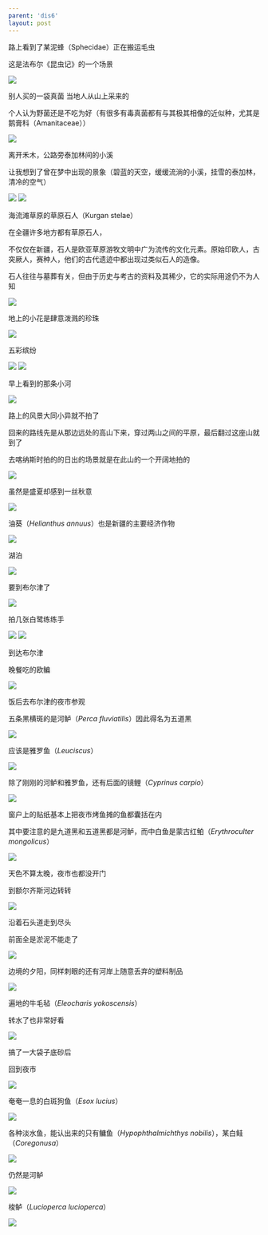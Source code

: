 ```yaml
---
parent: 'dis6'
layout: post
---
```

路上看到了某泥蜂（Sphecidae）正在搬运毛虫


这是法布尔《昆虫记》的一个场景

<img class='disc' src='https://lykoseremos.github.io/gmalb-02/dis6/DSC_5366.jpg'>

别人买的一袋真菌 当地人从山上采来的

个人认为野菌还是不吃为好（有很多有毒真菌都有与其极其相像的近似种，尤其是鹅膏科（Amanitaceae））

<img class='disc' src='https://lykoseremos.github.io/gmalb-02/dis6/DSC_5367.jpg'>

离开禾木，公路旁泰加林间的小溪


让我想到了曾在梦中出现的景象（碧蓝的天空，缓缓流淌的小溪，挂雪的泰加林，清冷的空气）

<img class='disc' src='https://lykoseremos.github.io/gmalb-02/dis6/DSC_5370.jpg'>

<img class='disc' src='https://lykoseremos.github.io/gmalb-02/dis6/DSC_5372.jpg'>

海流滩草原的草原石人（Kurgan stelae）


在全疆许多地方都有草原石人，



不仅仅在新疆，石人是欧亚草原游牧文明中广为流传的文化元素。原始印欧人，古突厥人，赛种人，他们的古代遗迹中都出现过类似石人的造像。

石人往往与墓葬有关，但由于历史与考古的资料及其稀少，它的实际用途仍不为人知

<img class='disc' src='https://lykoseremos.github.io/gmalb-02/dis6/DSC_5375.jpg'>

地上的小花是肆意泼溅的珍珠

<img class='disc' src='https://lykoseremos.github.io/gmalb-02/dis6/DSC_5377.jpg'>

五彩缤纷

<img class='disc' src='https://lykoseremos.github.io/gmalb-02/dis6/DSC_5381.jpg'>

<img class='disc' src='https://lykoseremos.github.io/gmalb-02/dis6/DSC_5383.jpg'>

早上看到的那条小河

<img class='disc' src='https://lykoseremos.github.io/gmalb-02/dis6/DSC_5385.jpg'>

路上的风景大同小异就不拍了


回来的路线先是从那边远处的高山下来，穿过两山之间的平原，最后翻过这座山就到了


去喀纳斯时拍的的日出的场景就是在此山的一个开阔地拍的

<img class='disc' src='https://lykoseremos.github.io/gmalb-02/dis6/DSC_5387.jpg'>

虽然是盛夏却感到一丝秋意

<img class='disc' src='https://lykoseremos.github.io/gmalb-02/dis6/DSC_5389.jpg'>

油葵（<i>Helianthus annuus</i>）也是新疆的主要经济作物

<img class='disc' src='https://lykoseremos.github.io/gmalb-02/dis6/DSC_5392.jpg'>

湖泊

<img class='disc' src='https://lykoseremos.github.io/gmalb-02/dis6/DSC_5393.jpg'>

要到布尔津了

<img class='disc' src='https://lykoseremos.github.io/gmalb-02/dis6/DSC_5394.jpg'>

拍几张白鹭练练手

<img class='disc' src='https://lykoseremos.github.io/gmalb-02/dis6/DSC_5395.jpg'>

<img class='disc' src='https://lykoseremos.github.io/gmalb-02/dis6/DSC_5396.jpg'>

到达布尔津


晚餐吃的欧鳊

<img class='disc' src='https://lykoseremos.github.io/gmalb-02/dis6/DSC_5402.jpg'>

饭后去布尔津的夜市参观


五条黑横斑的是河鲈（<i>Perca fluviatilis</i>）因此得名为五道黑

<img class='disc' src='https://lykoseremos.github.io/gmalb-02/dis6/DSC_5420.jpg'>

应该是雅罗鱼（<i>Leuciscus</i>）

<img class='disc' src='https://lykoseremos.github.io/gmalb-02/dis6/DSC_5421.jpg'>

除了刚刚的河鲈和雅罗鱼，还有后面的镜鲤（<i>Cyprinus carpio</i>）

<img class='disc' src='https://lykoseremos.github.io/gmalb-02/dis6/DSC_5422.jpg'>

窗户上的贴纸基本上把夜市烤鱼摊的鱼都囊括在内


其中要注意的是九道黑和五道黑都是河鲈，而中白鱼是蒙古红鲌（<i>Erythroculter mongolicus</i>）

<img class='disc' src='https://lykoseremos.github.io/gmalb-02/dis6/DSC_5423.jpg'>

天色不算太晚，夜市也都没开门


到额尔齐斯河边转转

<img class='disc' src='https://lykoseremos.github.io/gmalb-02/dis6/DSC_5424.jpg'>

沿着石头道走到尽头


前面全是淤泥不能走了

<img class='disc' src='https://lykoseremos.github.io/gmalb-02/dis6/DSC_5426.jpg'>

边境的夕阳，同样刺眼的还有河岸上随意丢弃的塑料制品

<img class='disc' src='https://lykoseremos.github.io/gmalb-02/dis6/DSC_5427.jpg'>

遍地的牛毛毡（<i>Eleocharis yokoscensis</i>）


转水了也非常好看

<img class='disc' src='https://lykoseremos.github.io/gmalb-02/dis6/DSC_5428.jpg'>

搞了一大袋子底砂后


回到夜市

<img class='disc' src='https://lykoseremos.github.io/gmalb-02/dis6/DSC_5440.jpg'>

奄奄一息的白斑狗鱼（<i>Esox lucius</i>）

<img class='disc' src='https://lykoseremos.github.io/gmalb-02/dis6/DSC_5441.jpg'>

各种淡水鱼，能认出来的只有鳙鱼（<i>Hypophthalmichthys nobilis</i>），某白鲑（<i>Coregonusa</i>）

<img class='disc' src='https://lykoseremos.github.io/gmalb-02/dis6/DSC_5442.jpg'>

仍然是河鲈

<img class='disc' src='https://lykoseremos.github.io/gmalb-02/dis6/DSC_5444.jpg'>

梭鲈（<i>Lucioperca lucioperca</i>）

<img class='disc' src='https://lykoseremos.github.io/gmalb-02/dis6/DSC_5445.jpg'>
